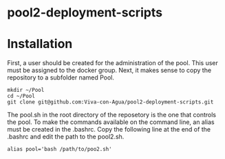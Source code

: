 # pool2-deployment-scripts

Installation
============

First, a user should be created for the administration of the pool. This user must be assigned to the docker group.
Next, it makes sense to copy the repository to a subfolder named Pool.

```
mkdir ~/Pool
cd ~/Pool
git clone git@github.com:Viva-con-Agua/pool2-deployment-scripts.git

```
The pool.sh in the root directory of the reposetory is the one that controls the pool.
To make the commands available on the command line, an alias must be created in the .bashrc.
Copy the following line at the end of the .bashrc and edit the path to the pool2.sh.

```
alias pool='bash /path/to/poo2.sh'

```





